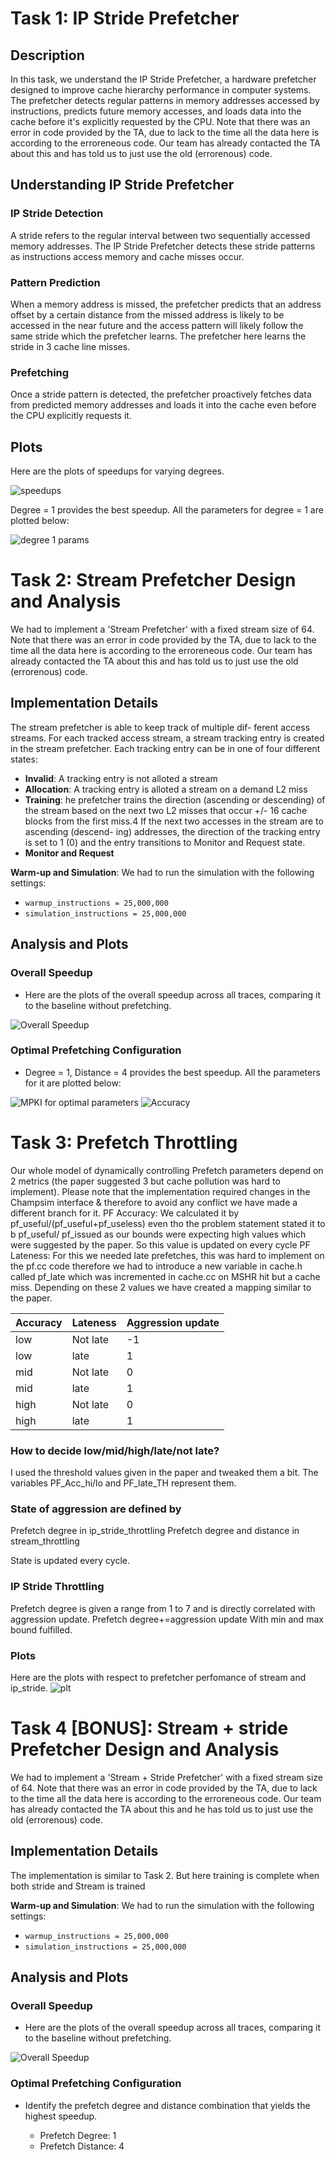 # Task 1: IP Stride Prefetcher 

## Description
In this task, we understand the IP Stride Prefetcher, a hardware prefetcher designed to improve cache hierarchy performance in computer systems. The prefetcher detects regular patterns in memory addresses accessed by instructions, predicts future memory accesses, and loads data into the cache before it's explicitly requested by the CPU. Note that there was an error in code provided by the TA, due to lack to the time all the data here is according to the erroreneous code. Our team has already contacted the TA about this and has told us to just use the old (errorenous) code.

## Understanding IP Stride Prefetcher

### IP Stride Detection
A stride refers to the regular interval between two sequentially accessed memory addresses. The IP Stride Prefetcher detects these stride patterns as instructions access memory and cache misses occur.

### Pattern Prediction
When a memory address is missed, the prefetcher predicts that an address offset by a certain distance from the missed address is likely to be accessed in the near future and the access pattern will
likely follow the same stride which the prefetcher learns. The prefetcher here learns the stride in 3 cache line misses.

### Prefetching
Once a stride pattern is detected, the prefetcher proactively fetches data from predicted memory addresses and loads it into the cache even before the CPU explicitly requests it.

## Plots
Here are the plots of speedups for varying degrees.

![speedups](task1_1.png)

Degree = 1 provides the best speedup. All the parameters for degree = 1 are plotted below:

![degree 1 params](task1_2.png)

# Task 2: Stream Prefetcher Design and Analysis

We had to implement a 'Stream Prefetcher' with a fixed stream size of 64.  Note that there was an error in code provided by the TA, due to lack to the time all the data here is according to the erroreneous code. Our team has already contacted the TA about this and has told us to just use the old (errorenous) code.

## Implementation Details
The stream prefetcher is able to keep track of multiple dif-
ferent access streams. For each tracked access stream, a stream
tracking entry is created in the stream prefetcher. Each tracking
entry can be in one of four different states:

- **Invalid**: A tracking entry is not alloted a stream
- **Allocation**: A tracking entry is alloted a stream on a demand L2 miss
- **Training**: he prefetcher trains the direction (ascending or
descending) of the stream based on the next two L2 misses
that occur +/- 16 cache blocks from the first miss.4 If the
next two accesses in the stream are to ascending (descend-
ing) addresses, the direction of the tracking entry is set to 1
(0) and the entry transitions to Monitor and Request state.
- **Monitor and Request**

 **Warm-up and Simulation**: We had to run the simulation with the following settings:
  - `warmup_instructions = 25,000,000`
  - `simulation_instructions = 25,000,000`

## Analysis and Plots

### Overall Speedup

- Here are the plots of the overall speedup across all traces, comparing it to the baseline without prefetching.

![Overall Speedup](task2_speedup.png)

### Optimal Prefetching Configuration

- Degree = 1, Distance = 4 provides the best speedup. All the parameters for it are plotted below:
 
![MPKI for optimal parameters ](task2_mpki.png)
![Accuracy](task2_accuracy.png)

# Task 3: Prefetch Throttling

Our whole model of dynamically controlling Prefetch parameters depend on 2 metrics (the paper suggested 3 but cache pollution was hard to implement). Please note that the implementation required changes in the Champsim interface & therefore to avoid any conflict we have made a different branch for it.
PF Accuracy: We calculated it by pf_useful/(pf_useful+pf_useless) even tho the problem statement stated it to b pf_useful/ pf_issued as our bounds were expecting high values which were suggested by the paper. So this value is updated on every cycle
PF Lateness: For this we needed late prefetches, this was hard to implement on the pf.cc code therefore we had to introduce a new variable in cache.h called pf_late which was incremented in cache.cc on MSHR hit but a cache miss.
Depending on these 2 values we have created a mapping similar to the paper.


|  Accuracy   |  Lateness  |  Aggression update |
--------------|------------|--------------------|
|  low      	|  Not late  |  -1        	      |
|  low      	|  late   	 |  1         	      |
|  mid      	|  Not late  |  0         	      |
|  mid      	|  late      |  1         	      |
|  high     	|  Not late  |  0         	      |
|  high     	|  late   	 |  1         	      |

### How to decide low/mid/high/late/not late?
I used the threshold values given in the paper and tweaked them a bit. The variables PF_Acc_hi/lo and PF_late_TH represent them.

### State of aggression are defined by 
Prefetch degree in ip_stride_throttling
Prefetch degree and distance in stream_throttling

State is updated every cycle.

### IP Stride Throttling
Prefetch degree is given a range from 1 to 7 and is directly correlated with aggression update.
Prefetch degree+=aggression update
With min and max bound fulfilled.

### Plots 
Here are the plots with respect to prefetcher perfomance of stream and ip_stride.
![plt](task3.png)

# Task 4 [BONUS]: Stream + stride Prefetcher Design and Analysis

We had to implement a 'Stream + Stride Prefetcher' with a fixed stream size of 64.  Note that there was an error in code provided by the TA, due to lack to the time all the data here is according to the erroreneous code. Our team has already contacted the TA about this and he has told us to just use the old (errorenous) code.

## Implementation Details
The implementation is similar to Task 2. But here training is complete when both stride and Stream is trained 

 **Warm-up and Simulation**: We had to run the simulation with the following settings:
  - `warmup_instructions = 25,000,000`
  - `simulation_instructions = 25,000,000`

## Analysis and Plots

### Overall Speedup

- Here are the plots of the overall speedup across all traces, comparing it to the baseline without prefetching.

![Overall Speedup](task4_1.png)



### Optimal Prefetching Configuration

- Identify the prefetch degree and distance combination that yields the highest speedup.

  - Prefetch Degree: 1
  - Prefetch Distance: 4
 






